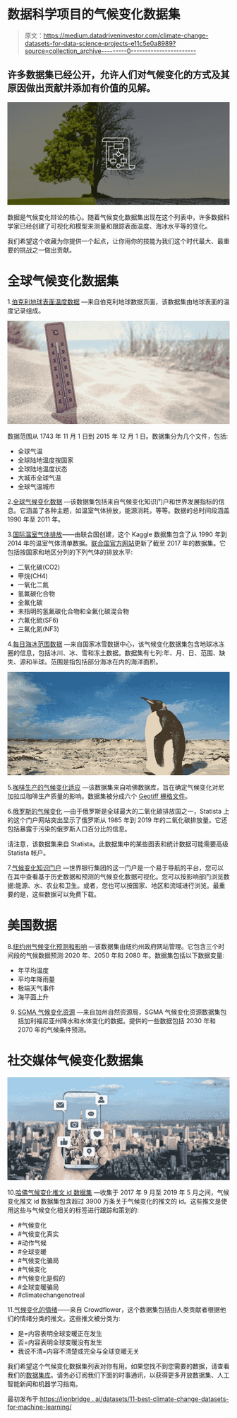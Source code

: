 # 数据科学项目的气候变化数据集

> 原文：<https://medium.datadriveninvestor.com/climate-change-datasets-for-data-science-projects-e11c5e0a8989?source=collection_archive---------0----------------------->

## 许多数据集已经公开，允许人们对气候变化的方式及其原因做出贡献并添加有价值的见解。

![](img/4fe1131e93b5706a2fb160269349728c.png)

数据是气候变化辩论的核心。随着气候变化数据集出现在这个列表中，许多数据科学家已经创建了可视化和模型来测量和跟踪表面温度、海冰水平等的变化。

我们希望这个收藏为你提供一个起点，让你用你的技能为我们这个时代最大、最重要的挑战之一做出贡献。

# 全球气候变化数据集

1.[伯克利地球表面温度数据](https://www.kaggle.com/berkeleyearth/climate-change-earth-surface-temperature-data) —来自伯克利地球数据页面，该数据集由地球表面的温度记录组成。

![](img/8c986237311d8ea6470ca8706104678c.png)

数据范围从 1743 年 11 月 1 日到 2015 年 12 月 1 日。数据集分为几个文件，包括:

*   全球气温
*   全球陆地温度按国家
*   全球陆地温度状态
*   大城市全球气温
*   全球气温城市

2.[全球气候变化数据](https://datacatalog.worldbank.org/dataset/climate-change-data) —该数据集包括来自气候变化知识门户和世界发展指标的信息。它涵盖了各种主题，如温室气体排放，能源消耗，等等。数据的总时间段涵盖 1990 年至 2011 年。

3.[国际温室气体排放](https://www.kaggle.com/unitednations/international-greenhouse-gas-emissions)——由联合国创建，这个 Kaggle 数据集包含了从 1990 年到 2014 年的温室气体清单数据。[联合国官方网站](http://data.un.org/Explorer.aspx)更新了截至 2017 年的数据集。它包括按国家和地区分列的下列气体的排放水平:

*   二氧化碳(CO2)
*   甲烷(CH4)
*   一氧化二氮
*   氢氟碳化合物
*   全氟化碳
*   未指明的氢氟碳化合物和全氟化碳混合物
*   六氟化硫(SF6)
*   三氟化氮(NF3)

4.[每日海冰范围数据](https://www.kaggle.com/nsidcorg/daily-sea-ice-extent-data) —来自国家冰雪数据中心，该气候变化数据集包含地球冰冻圈的信息，包括冰川、冰、雪和冻土数据。数据集有七列:年、月、日、范围、缺失、源和半球。范围是指包括部分海冰在内的海洋面积。

![](img/e7170077e2394f8670f141865a00b602.png)

5.[咖啡生产的气候变化适应](https://dataverse.harvard.edu/dataset.xhtml?persistentId=doi:10.7910/DVN/TSUPE1) —该数据集来自哈佛数据库，旨在确定气候变化对尼加拉瓜咖啡生产质量的影响。数据集被分成六个 [Geotiff 栅格文件](https://www.earthdatascience.org/courses/use-data-open-source-python/intro-raster-data-python/fundamentals-raster-data/intro-to-the-geotiff-file-format/)。

6.[俄罗斯的气候变化](https://www.statista.com/topics/5613/climate-change-russia/) —由于俄罗斯是全球最大的二氧化碳排放国之一，Statista 上的这个门户网站突出显示了俄罗斯从 1985 年到 2019 年的二氧化碳排放量。它还包括暴露于污染的俄罗斯人口百分比的信息。

请注意，该数据集来自 Statista。此数据集中的某些图表和统计数据可能需要高级 Statista 帐户。

7.[气候变化知识门户](https://climateknowledgeportal.worldbank.org/) —世界银行集团的这一门户是一个易于导航的平台，您可以在其中查看基于历史数据和预测的气候变化数据可视化。您可以按影响部门浏览数据:能源、水、农业和卫生。或者，您也可以按国家、地区和流域进行浏览。最重要的是，这些数据可以免费下载。

# 美国数据

8.[纽约州气候变化预测和影响](https://data.ny.gov/Energy-Environment/Climate-Change-Projections-and-Impacts-for-New-Yor/s7ew-7zev) —该数据集由纽约州政府网站管理。它包含三个时间段的气候数据预测:2020 年、2050 年和 2080 年。数据集包括以下数据变量:

*   年平均温度
*   平均年降雨量
*   极端天气事件
*   海平面上升

9. [SGMA 气候变化资源](https://data.cnra.ca.gov/dataset/sgma-climate-change-resources) —来自加州自然资源局，SGMA 气候变化资源数据集包括加利福尼亚州降水和水体变化的数据。提供的一些数据包括 2030 年和 2070 年的气候条件预测。

# 社交媒体气候变化数据集

![](img/ebaa48547ed6d5702fafe062bce7f50e.png)

10.[哈佛气候变化推文 id 数据集](https://dataverse.harvard.edu/dataset.xhtml?persistentId=doi:10.7910/DVN/5QCCUU) —收集于 2017 年 9 月至 2019 年 5 月之间，气候变化推文 id 数据集包含超过 3900 万条关于气候变化的推文的 id。这些推文是使用这些与气候变化相关的标签进行跟踪和策划的:

*   #气候变化
*   #气候变化真实
*   #动作气候
*   #全球变暖
*   #气候变化骗局
*   #气候变化
*   #气候变化是假的
*   #全球变暖骗局
*   #climatechangenotreal

11.[气候变化的情绪](https://data.world/crowdflower/sentiment-of-climate-change)——来自 Crowdflower，这个数据集包括由人类贡献者根据他们的情绪分类的推文。这些推文被分类为:

*   是=内容表明全球变暖正在发生
*   否=内容表明全球变暖没有发生
*   我说不清=内容不清楚或完全与全球变暖无关

我们希望这个气候变化数据集列表对你有用。如果您找不到您需要的数据，请查看我们的[数据集库](https://lionbridge.ai/datasets/ultimate-dataset-aggregator-for-machine-learning/)。请务必订阅我们下面的时事通讯，以获得更多开放数据集、人工智能新闻和机器学习指南。

最初发布于:[https://lionbridge . ai/datasets/11-best-climate-change-datasets-for-machine-learning/](https://lionbridge.ai/datasets/11-best-climate-change-datasets-for-machine-learning/)